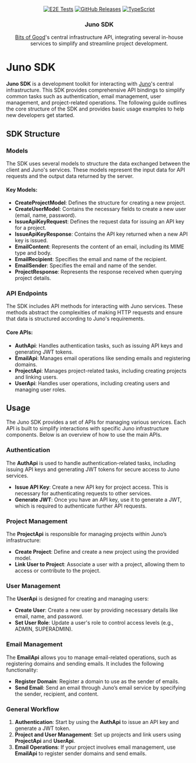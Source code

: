 <div align="center">
  
  <a href="">![E2E Tests](https://img.shields.io/github/actions/workflow/status/GTBitsOfGood/juno-sdk/unit-tests.yml?style=for-the-badge)</a> 
  <a href="">![GitHub Releases](https://img.shields.io/github/v/release/GTBitsOfGood/juno?include_prereleases&style=for-the-badge)</a>
  <a href="">![TypeScript](https://img.shields.io/badge/typescript-%23007ACC.svg?style=for-the-badge&logo=typescript&logoColor=white)</a>
  
</div>
  
<h3 align="center">
  Juno SDK
</h3>

<div align="center">
  
[Bits of Good](https://bitsofgood.org/)'s central infrastructure API, integrating several in-house services to simplify and streamline project development.

</div>

# Juno SDK

**Juno SDK** is a development toolkit for interacting with [Juno](https://github.com/GTBitsOfGood/juno)'s central infrastructure. This SDK provides comprehensive API bindings to simplify common tasks such as authentication, email management, user management, and project-related operations. The following guide outlines the core structure of the SDK and provides basic usage examples to help new developers get started.

## SDK Structure

### Models

The SDK uses several models to structure the data exchanged between the client and Juno's services. These models represent the input data for API requests and the output data returned by the server.

#### Key Models:
- **CreateProjectModel**: Defines the structure for creating a new project.
- **CreateUserModel**: Contains the necessary fields to create a new user (email, name, password).
- **IssueApiKeyRequest**: Defines the request data for issuing an API key for a project.
- **IssueApiKeyResponse**: Contains the API key returned when a new API key is issued.
- **EmailContent**: Represents the content of an email, including its MIME type and body.
- **EmailRecipient**: Specifies the email and name of the recipient.
- **EmailSender**: Specifies the email and name of the sender.
- **ProjectResponse**: Represents the response received when querying project details.

### API Endpoints

The SDK includes API methods for interacting with Juno services. These methods abstract the complexities of making HTTP requests and ensure that data is structured according to Juno's requirements.

#### Core APIs:
- **AuthApi**: Handles authentication tasks, such as issuing API keys and generating JWT tokens.
- **EmailApi**: Manages email operations like sending emails and registering domains.
- **ProjectApi**: Manages project-related tasks, including creating projects and linking users.
- **UserApi**: Handles user operations, including creating users and managing user roles.

## Usage

The Juno SDK provides a set of APIs for managing various services. Each API is built to simplify interactions with specific Juno infrastructure components. Below is an overview of how to use the main APIs.

### Authentication
The **AuthApi** is used to handle authentication-related tasks, including issuing API keys and generating JWT tokens for secure access to Juno services.

- **Issue API Key**: Create a new API key for project access. This is necessary for authenticating requests to other services.
- **Generate JWT**: Once you have an API key, use it to generate a JWT, which is required to authenticate further API requests.

### Project Management
The **ProjectApi** is responsible for managing projects within Juno’s infrastructure:

- **Create Project**: Define and create a new project using the provided model.
- **Link User to Project**: Associate a user with a project, allowing them to access or contribute to the project.

### User Management
The **UserApi** is designed for creating and managing users:

- **Create User**: Create a new user by providing necessary details like email, name, and password.
- **Set User Role**: Update a user's role to control access levels (e.g., ADMIN, SUPERADMIN).

### Email Management
The **EmailApi** allows you to manage email-related operations, such as registering domains and sending emails. It includes the following functionality:

- **Register Domain**: Register a domain to use as the sender of emails.
- **Send Email**: Send an email through Juno’s email service by specifying the sender, recipient, and content.

### General Workflow
1. **Authentication**: Start by using the **AuthApi** to issue an API key and generate a JWT token.
2. **Project and User Management**: Set up projects and link users using **ProjectApi** and **UserApi**.
3. **Email Operations**: If your project involves email management, use **EmailApi** to register sender domains and send emails.
